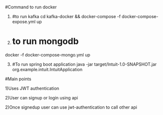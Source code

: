 #Command to run docker

1) #to run kafka
cd kafka-docker && docker-compose -f docker-compose-expose.yml up

2) # to run mongodb
docker -f docker-compose-mongo.yml up

3) #To run spring boot application
java -jar target/Intuit-1.0-SNAPSHOT.jar org.example.intuit.IntuitApplication


#Main points

1)Uses JWT authentication

2)User can signup or login using api

2)Once signedup user can use jwt-authentication to call other api

